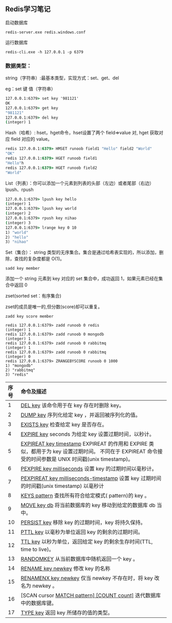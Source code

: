 ## Redis学习笔记

启动数据库

```
redis-server.exe redis.windows.conf
```

运行数据库

```
redis-cli.exe -h 127.0.0.1 -p 6379
```

### 数据类型：

string（字符串）:最基本类型，实现方式：set、get、del

eg：set  键  值（字符串）

```cmd
127.0.0.1:6379> set key '981121'
OK
127.0.0.1:6379> get key
"981121"
127.0.0.1:6379> del key
(integer) 1
```

Hash（哈希）: hset，hget命令，hset设置了两个 field=>value 对, hget 获取对应 field 对应的 value。

```cmd
redis 127.0.0.1:6379> HMSET runoob field1 "Hello" field2 "World"
"OK"
redis 127.0.0.1:6379> HGET runoob field1
"Hello"h
redis 127.0.0.1:6379> HGET runoob field2
"World"
```

List（列表）：你可以添加一个元素到列表的头部（左边）或者尾部（右边）lpush、rpush

```cmd
127.0.0.1:6379> lpush key hello
(integer) 1
127.0.0.1:6379> lpush key world
(integer) 2
127.0.0.1:6379> rpush key nihao
(integer) 3
127.0.0.1:6379> lrange key 0 10
1) "world"
2) "hello"
3) "nihao"
```

Set（集合）： string 类型的无序集合。集合是通过哈希表实现的，所以添加，删除，查找的复杂度都是 O(1)。

```
sadd key member
```

添加一个 string 元素到 key 对应的 set 集合中，成功返回 1，如果元素已经在集合中返回 0

zset(sorted set：有序集合)

zset的成员是唯一的,但分数(score)却可以重复。

```
zadd key score member 
```

```
redis 127.0.0.1:6379> zadd runoob 0 redis
(integer) 1
redis 127.0.0.1:6379> zadd runoob 0 mongodb
(integer) 1
redis 127.0.0.1:6379> zadd runoob 0 rabbitmq
(integer) 1
redis 127.0.0.1:6379> zadd runoob 0 rabbitmq
(integer) 0
redis 127.0.0.1:6379> ZRANGEBYSCORE runoob 0 1000
1) "mongodb"
2) "rabbitmq"
3) "redis"
```

| 序号 | 命令及描述                                                   |
| :--- | :----------------------------------------------------------- |
| 1    | [DEL key](https://www.runoob.com/redis/keys-del.html) 该命令用于在 key 存在时删除 key。 |
| 2    | [DUMP key](https://www.runoob.com/redis/keys-dump.html) 序列化给定 key ，并返回被序列化的值。 |
| 3    | [EXISTS key](https://www.runoob.com/redis/keys-exists.html) 检查给定 key 是否存在。 |
| 4    | [EXPIRE key](https://www.runoob.com/redis/keys-expire.html) seconds 为给定 key 设置过期时间，以秒计。 |
| 5    | [EXPIREAT key timestamp](https://www.runoob.com/redis/keys-expireat.html) EXPIREAT 的作用和 EXPIRE 类似，都用于为 key 设置过期时间。 不同在于 EXPIREAT 命令接受的时间参数是 UNIX 时间戳(unix timestamp)。 |
| 6    | [PEXPIRE key milliseconds](https://www.runoob.com/redis/keys-pexpire.html) 设置 key 的过期时间以毫秒计。 |
| 7    | [PEXPIREAT key milliseconds-timestamp](https://www.runoob.com/redis/keys-pexpireat.html) 设置 key 过期时间的时间戳(unix timestamp) 以毫秒计 |
| 8    | [KEYS pattern](https://www.runoob.com/redis/keys-keys.html) 查找所有符合给定模式( pattern)的 key 。 |
| 9    | [MOVE key db](https://www.runoob.com/redis/keys-move.html) 将当前数据库的 key 移动到给定的数据库 db 当中。 |
| 10   | [PERSIST key](https://www.runoob.com/redis/keys-persist.html) 移除 key 的过期时间，key 将持久保持。 |
| 11   | [PTTL key](https://www.runoob.com/redis/keys-pttl.html) 以毫秒为单位返回 key 的剩余的过期时间。 |
| 12   | [TTL key](https://www.runoob.com/redis/keys-ttl.html) 以秒为单位，返回给定 key 的剩余生存时间(TTL, time to live)。 |
| 13   | [RANDOMKEY](https://www.runoob.com/redis/keys-randomkey.html) 从当前数据库中随机返回一个 key 。 |
| 14   | [RENAME key newkey](https://www.runoob.com/redis/keys-rename.html) 修改 key 的名称 |
| 15   | [RENAMENX key newkey](https://www.runoob.com/redis/keys-renamenx.html) 仅当 newkey 不存在时，将 key 改名为 newkey 。 |
| 16   | [SCAN cursor [MATCH pattern\] [COUNT count]](https://www.runoob.com/redis/keys-scan.html) 迭代数据库中的数据库键。 |
| 17   | [TYPE key](https://www.runoob.com/redis/keys-type.html) 返回 key 所储存的值的类型。 |